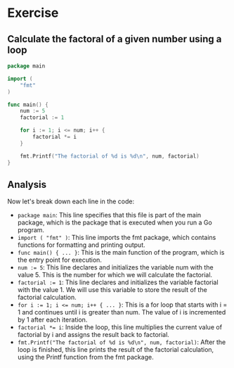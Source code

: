 # Exercise

## Calculate the factoral of a given number using a loop

```go
package main

import (
    "fmt"
)

func main() {
    num := 5
    factorial := 1

    for i := 1; i <= num; i++ {
        factorial *= i
    }

    fmt.Printf("The factorial of %d is %d\n", num, factorial)
}
```

## Analysis

Now let's break down each line in the code:

- `package main`: This line specifies that this file is part of the main package, which is the package that is executed when you run a Go program.
- `import ( "fmt" )`: This line imports the fmt package, which contains functions for formatting and printing output.
- `func main() { ... }`: This is the main function of the program, which is the entry point for execution.
- `num := 5`: This line declares and initializes the variable num with the value 5. This is the number for which we will calculate the factorial.
- `factorial := 1`: This line declares and initializes the variable factorial with the value 1. We will use this variable to store the result of the factorial calculation.
- `for i := 1; i <= num; i++ { ... }`: This is a for loop that starts with i = 1 and continues until i is greater than num. The value of i is incremented by 1 after each iteration.
- `factorial *= i`: Inside the loop, this line multiplies the current value of factorial by i and assigns the result back to factorial.
- `fmt.Printf("The factorial of %d is %d\n", num, factorial)`: After the loop is finished, this line prints the result of the factorial calculation, using the Printf function from the fmt package.